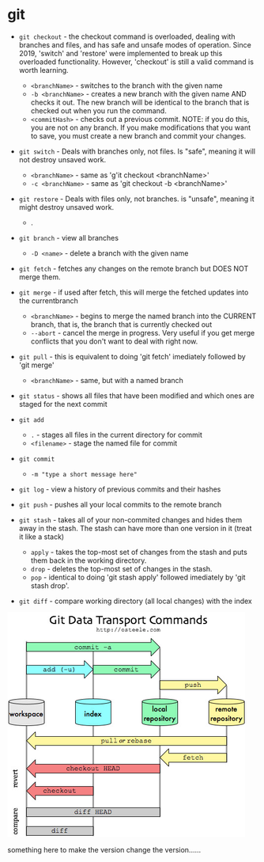 # git

- `git checkout` - the checkout command is overloaded, dealing with branches and files, and has safe and unsafe modes of operation.  Since 2019, 'switch' and 'restore' were implemented to break up this overloaded functionality.  However, 'checkout' is still a valid command is worth learning.
  - `<branchName>` - switches to the branch with the given name
  - `-b <branchName>` - creates a new branch with the given name AND checks it out. The new branch will be identical to the branch that is checked out when you run the command.
  - `<commitHash>` - checks out a previous commit. NOTE: if you do this, you are not on any branch.  If you make modifications that you want to save, you must create a new branch and commit your changes.

- `git switch` -  Deals with branches only, not files.  Is "safe", meaning it will not destroy unsaved work.
  - `<branchName>` - same as 'g'it checkout \<branchName\>'
  - `-c <branchName>` - same as 'git checkout -b \<branchName\>'

- `git restore` - Deals with files only, not branches. is "unsafe", meaning it might destroy unsaved work.
  - .

- `git branch` - view all branches
  - `-D <name>` - delete a branch with the given name
- `git fetch` - fetches any changes on the remote branch but DOES NOT merge them.
  
- `git merge` - if used after fetch, this will merge the fetched updates into the currentbranch
  - `<branchName>` - begins to merge the named branch into the CURRENT branch, that is, the branch that is currently checked out
  - `--abort` - cancel the merge in progress.  Very useful if you get merge conflicts that you don't want to deal with right now.
- `git pull` - this is equivalent to doing 'git fetch' imediately followed by 'git merge'
  - `<branchName>` - same, but with a named branch

- `git status` - shows all files that have been modified and which ones are staged for the next commit

- `git add`
  - `.` - stages all files in the current directory for commit
  - `<filename>` - stage the named file for commit
  
- `git commit`
  - `-m "type a short message here"`

- `git log` - view a history of previous commits and their hashes

- `git push` - pushes all your local commits to the remote branch

- `git stash` - takes all of your non-commited changes and hides them away in the stash.  The stash can have more than one version in it (treat it like a stack)
  - `apply` - takes the top-most set of changes from the stash and puts them back in the working directory.
  - `drop` - deletes the top-most set of changes in the stash.
  - `pop` - identical to doing 'git stash apply' followed imediately by 'git stash drop'.

- `git diff` - compare working directory (all local changes) with the index

![git data transport commands](./git_data_transport_commands.jpg)



something here to make the version change the version......